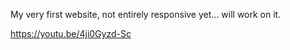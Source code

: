 My very first website, not entirely responsive yet... will work on it.

https://youtu.be/4ji0Gyzd-Sc
